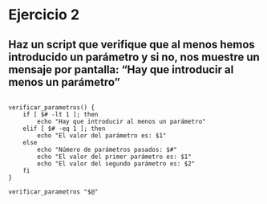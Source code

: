 # Ejercicio 2

## Haz un script que verifique que al menos hemos introducido un parámetro y si no, nos muestre un mensaje por pantalla: “Hay que introducir al menos un parámetro”

```shell

verificar_parametros() {
    if [ $# -lt 1 ]; then
        echo "Hay que introducir al menos un parámetro"
    elif [ $# -eq 1 ]; then
        echo "El valor del parámetro es: $1"
    else
        echo "Número de parámetros pasados: $#"
        echo "El valor del primer parámetro es: $1"
        echo "El valor del segundo parámetro es: $2"
    fi
}

verificar_parametros "$@"

```